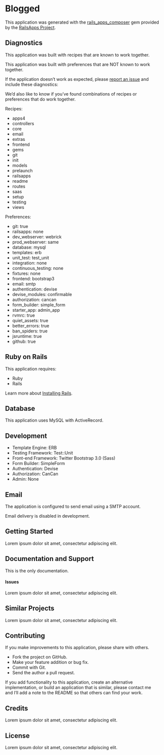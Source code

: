 Blogged
=========

This application was generated with the [rails_apps_composer](https://github.com/RailsApps/rails_apps_composer) gem
provided by the [RailsApps Project](http://railsapps.github.io/).

Diagnostics
-----------

This application was built with recipes that are known to work together.

This application was built with preferences that are NOT known to work
together.

If the application doesn’t work as expected, please [report an issue](https://github.com/RailsApps/rails_apps_composer/issues)
and include these diagnostics:

We’d also like to know if you’ve found combinations of recipes or
preferences that do work together.

Recipes:

* apps4
* controllers
* core
* email
* extras
* frontend
* gems
* git
* init
* models
* prelaunch
* railsapps
* readme
* routes
* saas
* setup
* testing
* views

Preferences:

* git: true
* railsapps: none
* dev_webserver: webrick
* prod_webserver: same
* database: mysql
* templates: erb
* unit_test: test_unit
* integration: none
* continuous_testing: none
* fixtures: none
* frontend: bootstrap3
* email: smtp
* authentication: devise
* devise_modules: confirmable
* authorization: cancan
* form_builder: simple_form
* starter_app: admin_app
* rvmrc: true
* quiet_assets: true
* better_errors: true
* ban_spiders: true
* jsruntime: true
* github: true

Ruby on Rails
-------------

This application requires:

-   Ruby
-   Rails

Learn more about [Installing Rails](http://railsapps.github.io/installing-rails.html).

Database
--------

This application uses MySQL with ActiveRecord.

Development
-----------

-   Template Engine: ERB
-   Testing Framework: Test::Unit
-   Front-end Framework: Twitter Bootstrap 3.0 (Sass)
-   Form Builder: SimpleForm
-   Authentication: Devise
-   Authorization: CanCan
-   Admin: None

Email
-----

The application is configured to send email using a SMTP account.

Email delivery is disabled in development.

Getting Started
---------------

Lorem ipsum dolor sit amet, consectetur adipiscing elit.

Documentation and Support
-------------------------

This is the only documentation.

#### Issues

Lorem ipsum dolor sit amet, consectetur adipiscing elit.

Similar Projects
----------------

Lorem ipsum dolor sit amet, consectetur adipiscing elit.

Contributing
------------

If you make improvements to this application, please share with others.

-   Fork the project on GitHub.
-   Make your feature addition or bug fix.
-   Commit with Git.
-   Send the author a pull request.

If you add functionality to this application, create an alternative
implementation, or build an application that is similar, please contact
me and I’ll add a note to the README so that others can find your work.

Credits
-------

Lorem ipsum dolor sit amet, consectetur adipiscing elit.

License
-------

Lorem ipsum dolor sit amet, consectetur adipiscing elit.
